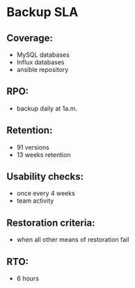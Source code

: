 # Backup SLA

## Coverage: 
- MySQL databases
- Influx databases
- ansible repository 
## RPO:
- backup daily at 1a.m.
## Retention:
- 91 versions
- 13 weeks retention
## Usability checks:
- once every 4 weeks
- team activity
## Restoration criteria:
- when all other means of restoration fail
## RTO:
- 6 hours